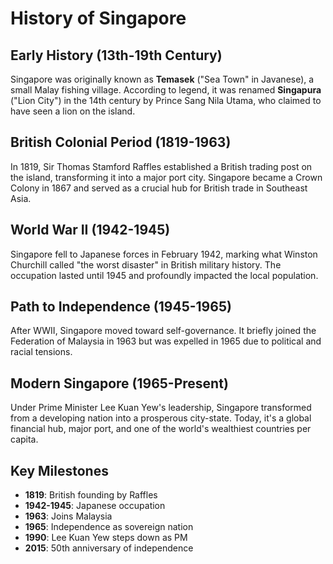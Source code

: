 # History of Singapore

## Early History (13th-19th Century)
Singapore was originally known as **Temasek** ("Sea Town" in Javanese), a small Malay fishing village. According to legend, it was renamed **Singapura** ("Lion City") in the 14th century by Prince Sang Nila Utama, who claimed to have seen a lion on the island.

## British Colonial Period (1819-1963)
In 1819, Sir Thomas Stamford Raffles established a British trading post on the island, transforming it into a major port city. Singapore became a Crown Colony in 1867 and served as a crucial hub for British trade in Southeast Asia.

## World War II (1942-1945)
Singapore fell to Japanese forces in February 1942, marking what Winston Churchill called "the worst disaster" in British military history. The occupation lasted until 1945 and profoundly impacted the local population.

## Path to Independence (1945-1965)
After WWII, Singapore moved toward self-governance. It briefly joined the Federation of Malaysia in 1963 but was expelled in 1965 due to political and racial tensions.

## Modern Singapore (1965-Present)
Under Prime Minister Lee Kuan Yew's leadership, Singapore transformed from a developing nation into a prosperous city-state. Today, it's a global financial hub, major port, and one of the world's wealthiest countries per capita.

## Key Milestones
- **1819**: British founding by Raffles
- **1942-1945**: Japanese occupation
- **1963**: Joins Malaysia
- **1965**: Independence as sovereign nation
- **1990**: Lee Kuan Yew steps down as PM
- **2015**: 50th anniversary of independence
